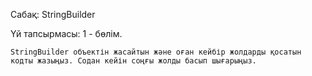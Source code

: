 Сабақ: StringBuilder

Үй тапсырмасы: 1 - бөлім.

    StringBuilder объектін жасайтын және оған кейбір жолдарды қосатын кодты жазыңыз. Содан кейін соңғы жолды басып шығарыңыз.